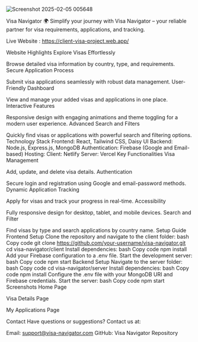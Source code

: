 
![Screenshot 2025-02-05 005648](https://github.com/user-attachments/assets/10df92ba-ed28-48ec-8f86-d376ec21971c)

Visa Navigator 🌍
Simplify your journey with Visa Navigator – your reliable partner for visa requirements, applications, and tracking.

Live Website  :  https://client-visa-project.web.app/

Website Highlights
Explore Visas Effortlessly

Browse detailed visa information by country, type, and requirements.
Secure Application Process

Submit visa applications seamlessly with robust data management.
User-Friendly Dashboard

View and manage your added visas and applications in one place.
Interactive Features

Responsive design with engaging animations and theme toggling for a modern user experience.
Advanced Search and Filters

Quickly find visas or applications with powerful search and filtering options.
Technology Stack
Frontend: React, Tailwind CSS, Daisy UI
Backend: Node.js, Express.js, MongoDB
Authentication: Firebase (Google and Email-based)
Hosting:
Client: Netlify
Server: Vercel
Key Functionalities
Visa Management

Add, update, and delete visa details.
Authentication

Secure login and registration using Google and email-password methods.
Dynamic Application Tracking

Apply for visas and track your progress in real-time.
Accessibility

Fully responsive design for desktop, tablet, and mobile devices.
Search and Filter

Find visas by type and search applications by country name.
Setup Guide
Frontend Setup
Clone the repository and navigate to the client folder:
bash
Copy code
git clone https://github.com/your-username/visa-navigator.git
cd visa-navigator/client
Install dependencies:
bash
Copy code
npm install
Add your Firebase configuration to a .env file.
Start the development server:
bash
Copy code
npm start
Backend Setup
Navigate to the server folder:
bash
Copy code
cd visa-navigator/server
Install dependencies:
bash
Copy code
npm install
Configure the .env file with your MongoDB URI and Firebase credentials.
Start the server:
bash
Copy code
npm start
Screenshots
Home Page

Visa Details Page

My Applications Page

Contact
Have questions or suggestions? Contact us at:

Email: support@visa-navigator.com
GitHub: Visa Navigator Repository









